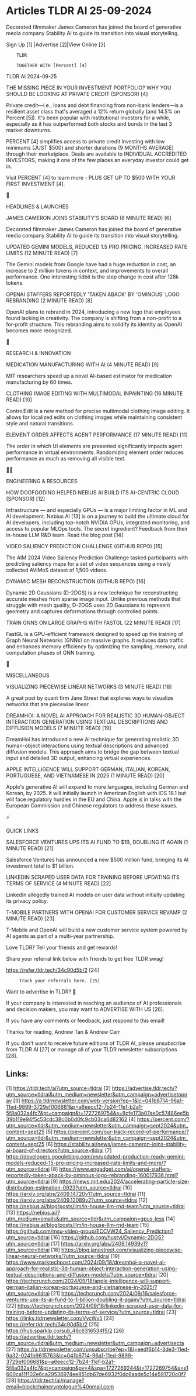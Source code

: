 # Articles TLDR AI 25-09-2024

Decorated filmmaker James Cameron has joined the board of generative
media company Stability AI to guide its transition into visual
storytelling.  

 Sign Up [1] |Advertise [2]|View Online [3] 

		TLDR 

		TOGETHER WITH [Percent] [4]

TLDR AI 2024-09-25

 THE MISSING PIECE IN YOUR INVESTMENT PORTFOLIO? WHY YOU SHOULD BE
LOOKING AT PRIVATE CREDIT (SPONSOR) [4] 

 Private credit—i.e., loans and debt financing from non-bank
lenders—is a resilient asset class that's averaged a 12% return
globally (and 14.5% on Percent [5]). It's been popular with
institutional investors for a while, especially as it has outperformed
both stocks and bonds in the last 3 market downturns.

PERCENT [4] simplifies access to private credit investing with low
minimums (JUST $500) and shorter durations (9 MONTHS AVERAGE) through
their marketplace. Deals are available to INDIVIDUAL ACCREDITED
INVESTORS, making it one of the few places an everyday investor could
get in.

Visit PERCENT [4] to learn more - PLUS GET UP TO $500 WITH YOUR FIRST
INVESTMENT [4].

🚀 

HEADLINES & LAUNCHES

 JAMES CAMERON JOINS STABILITY'S BOARD (8 MINUTE READ) [6] 

 Decorated filmmaker James Cameron has joined the board of generative
media company Stability AI to guide its transition into visual
storytelling. 

 UPDATED GEMINI MODELS, REDUCED 1.5 PRO PRICING, INCREASED RATE LIMITS
(12 MINUTE READ) [7] 

 The Gemini models from Google have had a huge reduction in cost, an
increase to 2 million tokens in context, and improvements to overall
performance. One interesting tidbit is the step change in cost after
128k tokens. 

 OPENAI STAFFERS REPORTEDLY 'TAKEN ABACK' BY 'OMINOUS' LOGO REBRANDING
(2 MINUTE READ) [8] 

 OpenAI plans to rebrand in 2024, introducing a new logo that
employees found lacking in creativity. The company is shifting from a
non-profit to a for-profit structure. This rebranding aims to solidify
its identity as OpenAI becomes more recognized. 

🧠 

RESEARCH & INNOVATION

 MEDICATION MANUFACTURING WITH AI (4 MINUTE READ) [9] 

 MIT researchers speed up a novel AI-based estimator for medication
manufacturing by 60 times. 

 CLOTHING IMAGE EDITING WITH MULTIMODAL INPAINTING (16 MINUTE READ)
[10] 

 ControlEdit is a new method for precise multimodal clothing image
editing. It allows for localized edits on clothing images while
maintaining consistent style and natural transitions. 

 ELEMENT ORDER AFFECTS AGENT PERFORMANCE (17 MINUTE READ) [11] 

 The order in which UI elements are presented significantly impacts
agent performance in virtual environments. Randomizing element order
reduces performance as much as removing all visible text. 

🧑‍💻 

ENGINEERING & RESOURCES

 HOW DOGFOODING HELPED NEBIUS AI BUILD ITS AI-CENTRIC CLOUD (SPONSOR)
[12] 

 Infrastructure — and especially GPUs — is a major limiting factor
in ML and AI development. Nebius AI [13] is on a journey to build the
ultimate cloud for AI developers, including top-notch NVIDIA GPUs,
integrated monitoring, and access to popular MLOps tools. The secret
ingredient? Feedback from their in-house LLM R&D team. Read the blog
post [14] 

 VIDEO SALIENCY PREDICTION CHALLENGE (GITHUB REPO) [15] 

 The AIM 2024 Video Saliency Prediction Challenge tasked participants
with predicting saliency maps for a set of video sequences using a
newly collected AViMoS dataset of 1,500 videos. 

 DYNAMIC MESH RECONSTRUCTION (GITHUB REPO) [16] 

 Dynamic 2D Gaussians (D-2DGS) is a new technique for reconstructing
accurate meshes from sparse image input. Unlike previous methods that
struggle with mesh quality, D-2DGS uses 2D Gaussians to represent
geometry and captures deformations through controlled points. 

 TRAIN GNNS ON LARGE GRAPHS WITH FASTGL (22 MINUTE READ) [17] 

 FastGL is a GPU-efficient framework designed to speed up the training
of Graph Neural Networks (GNNs) on massive graphs. It reduces data
traffic and enhances memory efficiency by optimizing the sampling,
memory, and computation phases of GNN training. 

🎁 

MISCELLANEOUS

 VISUALIZING PIECEWISE LINEAR NETWORKS (3 MINUTE READ) [18] 

 A great post by quant firm Jane Street that explores ways to
visualize networks that are piecewise linear. 

 DREAMHOI: A NOVEL AI APPROACH FOR REALISTIC 3D HUMAN-OBJECT
INTERACTION GENERATION USING TEXTUAL DESCRIPTIONS AND DIFFUSION MODELS
(7 MINUTE READ) [19] 

 DreamHoi has introduced a new AI technique for generating realistic
3D human-object interactions using textual descriptions and advanced
diffusion models. This approach aims to bridge the gap between textual
input and detailed 3D output, enhancing virtual experiences. 

 APPLE INTELLIGENCE WILL SUPPORT GERMAN, ITALIAN, KOREAN, PORTUGUESE,
AND VIETNAMESE IN 2025 (1 MINUTE READ) [20] 

 Apple's generative AI will expand to more languages, including German
and Korean, by 2025. It will initially launch in American English with
iOS 18.1 but will face regulatory hurdles in the EU and China. Apple
is in talks with the European Commission and Chinese regulators to
address these issues. 

⚡ 

QUICK LINKS

 SALESFORCE VENTURES UPS ITS AI FUND TO $1B, DOUBLING IT AGAIN (1
MINUTE READ) [21] 

 Salesforce Ventures has announced a new $500 million fund, bringing
its AI investment total to $1 billion. 

 LINKEDIN SCRAPED USER DATA FOR TRAINING BEFORE UPDATING ITS TERMS OF
SERVICE (4 MINUTE READ) [22] 

 LinkedIn allegedly trained AI models on user data without initially
updating its privacy policy. 

 T-MOBILE PARTNERS WITH OPENAI FOR CUSTOMER SERVICE REVAMP (2 MINUTE
READ) [23] 

 T-Mobile and OpenAI will build a new customer service system powered
by AI agents as part of a multi-year partnership. 

Love TLDR? Tell your friends and get rewards!

 Share your referral link below with friends to get free TLDR swag! 

 https://refer.tldr.tech/34c90d5b/2 [24] 

		 Track your referrals here. [25] 

Want to advertise in TLDR? 📰

 If your company is interested in reaching an audience of AI
professionals and decision makers, you may want to ADVERTISE WITH US
[26]. 

 If you have any comments or feedback, just respond to this email! 

Thanks for reading, 
Andrew Tan & Andrew Carr 

If you don't want to receive future editions of TLDR AI, please
unsubscribe from TLDR AI [27] or manage all of your TLDR newsletter
subscriptions [28]. 

 

Links:
------
[1] https://tldr.tech/ai?utm_source=tldrai
[2] https://advertise.tldr.tech/?utm_source=tldrai&utm_medium=newsletter&utm_campaign=advertisetopnav
[3] https://a.tldrnewsletter.com/web-version?ep=1&lc=041b8714-96a1-11ed-9899-3729ef006681&p=a6eecc12-7b24-11ef-b2a1-5f8a032a4fc7&pt=campaign&t=1727269754&s=8cfe173a07ae0c57486ee5b39b119e94f5c53cdc38c0b0d0fc9cb03ca6d82162
[4] https://percent.com/?utm_source=tldr&utm_medium=newsletter&utm_campaign=sept2024&utm_content=sept25
[5] https://percent.com/our-track-record-of-performance/?utm_source=tldr&utm_medium=newsletter&utm_campaign=sept2024&utm_content=sept25
[6] https://stability.ai/news/james-cameron-joins-stability-ai-board-of-directors?utm_source=tldrai
[7] https://developers.googleblog.com/en/updated-production-ready-gemini-models-reduced-15-pro-pricing-increased-rate-limits-and-more/?utm_source=tldrai
[8] https://www.engadget.com/ai/openai-staffers-reportedly-taken-aback-by-ominous-logo-rebranding-160017936.html?utm_source=tldrai
[9] https://news.mit.edu/2024/accelerating-particle-size-distribution-estimation-0923?utm_source=tldrai
[10] https://arxiv.org/abs/2409.14720v1?utm_source=tldrai
[11] https://arxiv.org/abs/2409.12089v2?utm_source=tldrai
[12] https://nebius.ai/blog/posts/llm/in-house-llm-rnd-team?utm_source=tldrai
[13] https://nebius.ai/?utm_medium=emails&utm_source=tldr&utm_campaign=gpus-less
[14] https://nebius.ai/blog/posts/llm/in-house-llm-rnd-team
[15] https://github.com/msu-video-group/ECCVW24_Saliency_Prediction?utm_source=tldrai
[16] https://github.com/hustvl/Dynamic-2DGS?utm_source=tldrai
[17] https://arxiv.org/abs/2409.14939v1?utm_source=tldrai
[18] https://blog.janestreet.com/visualizing-piecewise-linear-neural-networks/?utm_source=tldrai
[19] https://www.marktechpost.com/2024/09/18/dreamhoi-a-novel-ai-approach-for-realistic-3d-human-object-interaction-generation-using-textual-descriptions-and-diffusion-models/?utm_source=tldrai
[20] https://techcrunch.com/2024/09/18/apple-intelligence-will-support-german-italian-korean-portuguese-and-vietnamese-in-2025/?utm_source=tldrai
[21] https://techcrunch.com/2024/09/16/salesforce-ventures-ups-its-ai-fund-to-1-billion-doubling-it-again/?utm_source=tldrai
[22] https://techcrunch.com/2024/09/18/linkedin-scraped-user-data-for-training-before-updating-its-terms-of-service/?utm_source=tldrai
[23] https://links.tldrnewsletter.com/VycWv5
[24] https://refer.tldr.tech/34c90d5b/2
[25] https://hub.sparklp.co/sub_46c6316534f5/2
[26] https://advertise.tldr.tech/?utm_source=tldrai&utm_medium=newsletter&utm_campaign=advertisecta
[27] https://a.tldrnewsletter.com/unsubscribe?ep=1&l=eedf6b14-3de3-11ed-9a32-0241b9615763&lc=041b8714-96a1-11ed-9899-3729ef006681&p=a6eecc12-7b24-11ef-b2a1-5f8a032a4fc7&pt=campaign&pv=4&spa=1727269244&t=1727269754&s=e1600ca11f102e6ca29536974ee851db67de6932f0dc6aade5c14e591720c0f7
[28] https://tldr.tech/ai/manage?email=blockchaincryptologue%40gmail.com